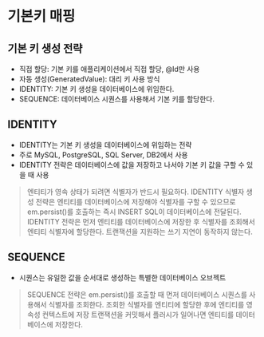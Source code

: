 # 기본키 매핑

## 기본 키 생성 전략
* 직접 할당: 기본 키를 애플리케이션에서 직접 할당, @Id만 사용
* 자동 생성(GeneratedValue): 대리 키 사용 방식
* IDENTITY: 기본 키 생성을 데이터베이스에 위임한다.
* SEQUENCE: 데이터베이스 시퀀스를 사용해서 기본 키를 할당한다. 

## IDENTITY
* IDENTITY는 기본 키 생성을 데이터베이스에 위임하는 전략
* 주로 MySQL, PostgreSQL, SQL Server, DB2에서 사용
* IDENTITY 전략은 데이터베이스에 값을 저장하고 나서야 기본 키 값을 구할 수 있을 때 사용

> 엔티티가 영속 상태가 되려면 식별자가 반드시 필요하다.
> IDENTITY 식별자 생성 전략은 엔티티를 데이터베이스에 저장해야 식별자를 구할 수 있으므로 em.persist()를 호출하는 즉시 INSERT SQL이 데이터베이스에 전달된다.
> IDENTITY 전략은 먼저 엔티티를 데이터베이스에 저장한 후 식별자를 조회해서 엔티티 식별자에 할당한다.
> 트랜잭션을 지원하는 쓰기 지연이 동작하지 않는다.

## SEQUENCE
* 시퀀스는 유일한 값을 순서대로 생성하는 특별한 데이터베이스 오브젝트

> SEQUENCE 전략은 em.persist()를 호출할 때 먼저 데이터베이스 시퀀스를 사용해서 식별자를 조회한다.
> 조회한 식별자를 엔티티에 할당한 후에 엔티티를 영속성 컨텍스트에 저장
> 트랜잭션을 커밋해서 플러시가 일어나면 엔티티를 데이터베이스에 저장한다.
